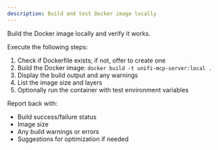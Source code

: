 ```yaml
---
description: Build and test Docker image locally
---
```


Build the Docker image locally and verify it works.

Execute the following steps:

1. Check if Dockerfile exists; if not, offer to create one
2. Build the Docker image: `docker build -t unifi-mcp-server:local .`
3. Display the build output and any warnings
4. List the image size and layers
5. Optionally run the container with test environment variables

Report back with:

- Build success/failure status
- Image size
- Any build warnings or errors
- Suggestions for optimization if needed
